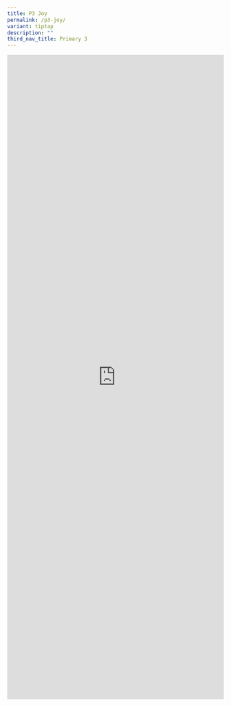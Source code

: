```yaml
---
title: P3 Joy
permalink: /p3-joy/
variant: tiptap
description: ""
third_nav_title: Primary 3
---
```

<div class="iframe-wrapper">
<iframe height="1500" width="100%" allowfullscreen="true" frameborder="0" src="https://docs.google.com/document/d/e/2PACX-1vRlrh66KJWMQZA1lrwdm_Z2PL89JGEv-DRn0nBs71SFntPLfU6zavmRIHiydNhcCA/pub?embedded=true"></iframe>
</div>
<p></p>